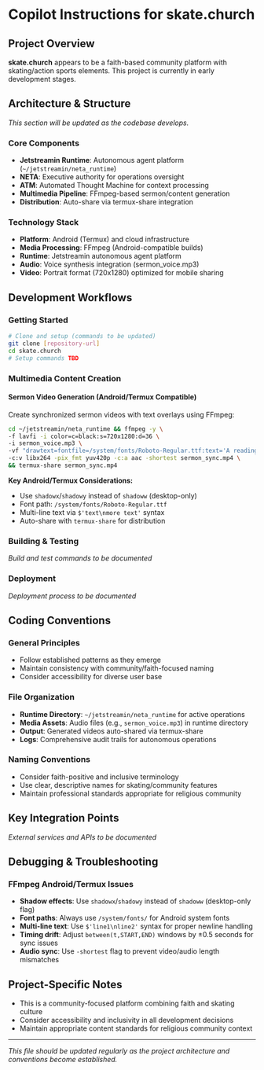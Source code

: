 # Copilot Instructions for skate.church

## Project Overview

**skate.church** appears to be a faith-based community platform with skating/action sports elements. This project is currently in early development stages.

## Architecture & Structure

*This section will be updated as the codebase develops.*

### Core Components
- **Jetstreamin Runtime**: Autonomous agent platform (`~/jetstreamin/neta_runtime`)
- **NETA**: Executive authority for operations oversight
- **ATM**: Automated Thought Machine for context processing
- **Multimedia Pipeline**: FFmpeg-based sermon/content generation
- **Distribution**: Auto-share via termux-share integration

### Technology Stack
- **Platform**: Android (Termux) and cloud infrastructure
- **Media Processing**: FFmpeg (Android-compatible builds)
- **Runtime**: Jetstreamin autonomous agent platform
- **Audio**: Voice synthesis integration (sermon_voice.mp3)
- **Video**: Portrait format (720x1280) optimized for mobile sharing

## Development Workflows

### Getting Started
```bash
# Clone and setup (commands to be updated)
git clone [repository-url]
cd skate.church
# Setup commands TBD
```

### Multimedia Content Creation

#### Sermon Video Generation (Android/Termux Compatible)
Create synchronized sermon videos with text overlays using FFmpeg:

```bash
cd ~/jetstreamin/neta_runtime && ffmpeg -y \
-f lavfi -i color=c=black:s=720x1280:d=36 \
-i sermon_voice.mp3 \
-vf "drawtext=fontfile=/system/fonts/Roboto-Regular.ttf:text='A reading from the Book of Mullen.':enable='between(t,0,4)':x=(w-text_w)/2:y=(h-text_h)/2:fontsize=56:fontcolor=white:shadowcolor=black@0.7:shadowx=2:shadowy=2:line_spacing=12" \
-c:v libx264 -pix_fmt yuv420p -c:a aac -shortest sermon_sync.mp4 \
&& termux-share sermon_sync.mp4
```

**Key Android/Termux Considerations:**
- Use `shadowx`/`shadowy` instead of `shadoww` (desktop-only)
- Font path: `/system/fonts/Roboto-Regular.ttf` 
- Multi-line text via `$'text\nmore text'` syntax
- Auto-share with `termux-share` for distribution

### Building & Testing
*Build and test commands to be documented*

### Deployment
*Deployment process to be documented*

## Coding Conventions

### General Principles
- Follow established patterns as they emerge
- Maintain consistency with community/faith-focused naming
- Consider accessibility for diverse user base

### File Organization
- **Runtime Directory**: `~/jetstreamin/neta_runtime` for active operations
- **Media Assets**: Audio files (e.g., `sermon_voice.mp3`) in runtime directory
- **Output**: Generated videos auto-shared via termux-share
- **Logs**: Comprehensive audit trails for autonomous operations

### Naming Conventions
- Consider faith-positive and inclusive terminology
- Use clear, descriptive names for skating/community features
- Maintain professional standards appropriate for religious community

## Key Integration Points

*External services and APIs to be documented*

## Debugging & Troubleshooting

### FFmpeg Android/Termux Issues
- **Shadow effects**: Use `shadowx`/`shadowy` instead of `shadoww` (desktop-only flag)
- **Font paths**: Always use `/system/fonts/` for Android system fonts
- **Multi-line text**: Use `$'line1\nline2'` syntax for proper newline handling
- **Timing drift**: Adjust `between(t,START,END)` windows by ±0.5 seconds for sync issues
- **Audio sync**: Use `-shortest` flag to prevent video/audio length mismatches

## Project-Specific Notes

- This is a community-focused platform combining faith and skating culture
- Consider accessibility and inclusivity in all development decisions
- Maintain appropriate content standards for religious community context

---

*This file should be updated regularly as the project architecture and conventions become established.*